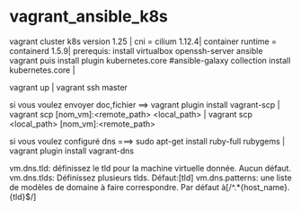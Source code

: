 # vagrant_ansible_k8s
vagrant cluster k8s version 1.25 | cni = cilium 1.12.4| container runtime = containerd 1.5.9|
prerequis: install virtualbox openssh-server ansible vagrant 
puis install plugin kubernetes.core
#ansible-galaxy collection install kubernetes.core |

vagrant up |
vagrant ssh master 


si vous voulez envoyer doc,fichier ==>
vagrant plugin install vagrant-scp |
vagrant scp [nom_vm]:<remote_path>  <local_path> |
vagrant scp <local_path> [nom_vm]:<remote_path>


si vous voulez configuré dns ===>  sudo apt-get install ruby-full rubygems | vagrant plugin install vagrant-dns 



vm.dns.tld: définissez le tld pour la machine virtuelle donnée. Aucun défaut.
vm.dns.tlds: Définissez plusieurs tlds. Défaut:[tld]
vm.dns.patterns: une liste de modèles de domaine à faire correspondre. Par défaut à[/^.*{host_name}.{tld}$/]
